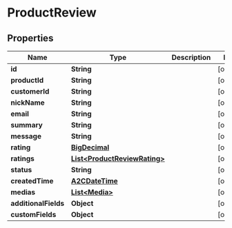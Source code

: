 

# ProductReview

## Properties

Name | Type | Description | Notes
------------ | ------------- | ------------- | -------------
**id** | **String** |  |  [optional]
**productId** | **String** |  |  [optional]
**customerId** | **String** |  |  [optional]
**nickName** | **String** |  |  [optional]
**email** | **String** |  |  [optional]
**summary** | **String** |  |  [optional]
**message** | **String** |  |  [optional]
**rating** | [**BigDecimal**](BigDecimal.md) |  |  [optional]
**ratings** | [**List&lt;ProductReviewRating&gt;**](ProductReviewRating.md) |  |  [optional]
**status** | **String** |  |  [optional]
**createdTime** | [**A2CDateTime**](A2CDateTime.md) |  |  [optional]
**medias** | [**List&lt;Media&gt;**](Media.md) |  |  [optional]
**additionalFields** | **Object** |  |  [optional]
**customFields** | **Object** |  |  [optional]




